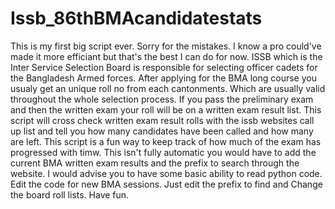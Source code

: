# Issb_86thBMAcandidatestats
This is my first big script ever. Sorry for the mistakes. I know a pro could've made it more efficiant but that's the best I can do for now.
ISSB which is the Inter Service Selection Board is responsible for selecting officer cadets for the Bangladesh Armed forces.
After applying for the BMA long course you usualy get an unique roll no from each cantonments. Which are usually valid throughout the whole selection process.
If you pass the preliminary exam and then the written exam your roll will be on a written exam result list.
This script will cross check written exam result rolls with the issb websites call up list and tell you how many candidates have been called and how many are left. This script is a fun way to keep track of how much of the exam has progressed with timw.
This isn't fully automatic you would have to add the current BMA written exam results and the prefix to search through the website. I would advise you to have some basic ability to read python code.
Edit the code for new BMA sessions. Just edit the prefix to find and Change the board roll lists.
Have fun.
